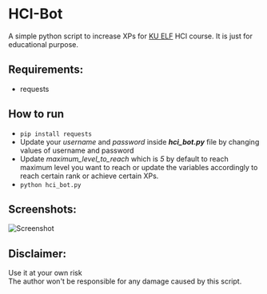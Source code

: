 
# HCI-Bot
A simple python script to increase XPs for [KU ELF](http://elf.ku.edu.np/course/view.php?id=14) HCI course. It is just for educational purpose.

## Requirements:
 - requests
 
## How to run
- `pip install requests`
 - Update your *username* and *password* inside ***hci_bot.py*** file by changing values of username and password
 - Update *maximum_level_to_reach* which is *5* by default to reach maximum level you want to reach or update the variables accordingly to reach certain rank or achieve certain XPs.
- `python hci_bot.py`

## Screenshots:
![Screenshot](https://raw.githubusercontent.com/sarangbishal/HCI-bot/master/sc.JPG?token=AG2ULFFINQNHEXVUHFWT4VC45DSKA)

## Disclaimer:
Use it at your own risk <br>The author won't be responsible for any damage caused by this script.
